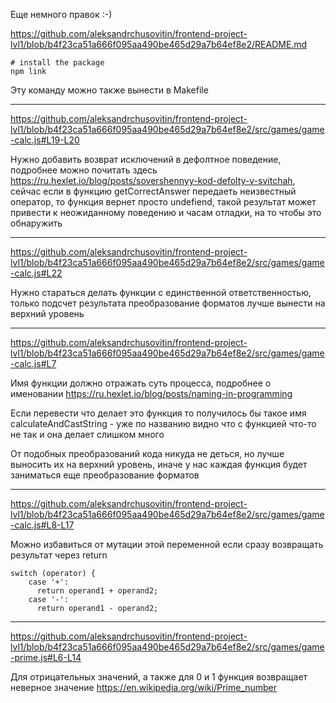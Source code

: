 Еще немного правок :-)

https://github.com/aleksandrchusovitin/frontend-project-lvl1/blob/b4f23ca51a666f095aa490be465d29a7b64ef8e2/README.md

```
# install the package
npm link
```

Эту команду можно также вынести в Makefile

---

https://github.com/aleksandrchusovitin/frontend-project-lvl1/blob/b4f23ca51a666f095aa490be465d29a7b64ef8e2/src/games/game-calc.js#L19-L20

Нужно добавить возврат исключений в дефолтное поведение, подробнее можно почитать здесь https://ru.hexlet.io/blog/posts/sovershennyy-kod-defolty-v-svitchah, сейчас если в функцию getCorrectAnswer передаеть неизвестный оператор, то функция вернет просто undefiend,
такой результат может привести к неожиданному поведению и часам отладки, на то чтобы это обнаружить

---

https://github.com/aleksandrchusovitin/frontend-project-lvl1/blob/b4f23ca51a666f095aa490be465d29a7b64ef8e2/src/games/game-calc.js#L22

Нужно стараться делать функции с единственной ответственностью, только подсчет результата преобразование форматов лучше вынести на верхний уровень

---

https://github.com/aleksandrchusovitin/frontend-project-lvl1/blob/b4f23ca51a666f095aa490be465d29a7b64ef8e2/src/games/game-calc.js#L7

Имя функции должно отражать суть процесса, подробнее о именовании https://ru.hexlet.io/blog/posts/naming-in-programming

Если перевести что делает это функция то получилось бы такое имя
calculateAndCastString - уже по названию видно что с функцией что-то не так и она делает слишком много

От подобных преобразований кода никуда не деться, но лучше выносить их на верхний уровень, иначе у нас каждая функция будет заниматься еще преобразование форматов

---

https://github.com/aleksandrchusovitin/frontend-project-lvl1/blob/b4f23ca51a666f095aa490be465d29a7b64ef8e2/src/games/game-calc.js#L8-L17

Можно избавиться от мутации этой переменной если сразу возвращать результат через return

```
switch (operator) {
    case '+':
      return operand1 + operand2;
    case '-':
      return operand1 - operand2;
```

---

https://github.com/aleksandrchusovitin/frontend-project-lvl1/blob/b4f23ca51a666f095aa490be465d29a7b64ef8e2/src/games/game-prime.js#L6-L14

Для отрицательных значений, а также для 0 и 1 функция возвращает неверное значение
https://en.wikipedia.org/wiki/Prime_number
